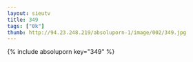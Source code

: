 ```yaml
--- 
layout: sieutv
title: 349
tags: ["0k"]
thumb: http://94.23.248.219/absoluporn-1/image/002/349.jpg
---
```

{% include absoluporn key="349" %} 
